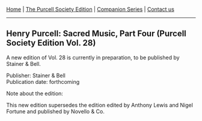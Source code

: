 [Home](../index.md)  |  [The Purcell Society Edition](../purcell-society-edition.md)  |  [Companion Series](../purcell-society-companion-series.md)  |  [Contact us](../contact-us.md)

***  

## Henry Purcell: Sacred Music, Part Four (Purcell Society Edition Vol. 28)  

A new edition of Vol. 28 is currently in preparation, to be published by Stainer & Bell.  

Publisher: Stainer & Bell  
Publication date: forthcoming  

Note about the edition:  

This new edition supersedes the edition edited by Anthony Lewis and Nigel Fortune and published by Novello & Co.  
